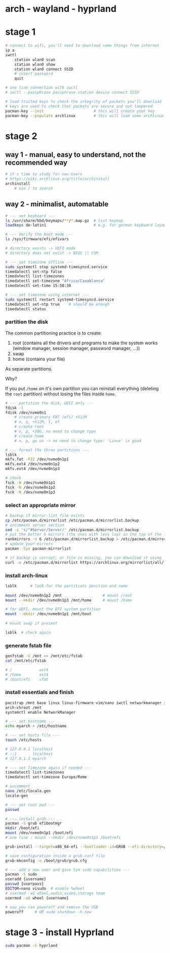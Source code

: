 # arch - wayland - hyprland

# stage 1

```bash
# connect to wifi, you'll need to download some things from internet
ip a
iwctl
    station wlan0 scan
    station wlan0 show
    station wlan0 connect SSID
    # insert password
    quit

# one line connection with iwctl
# iwctl --passphrase passphrase station device connect SSID

# load trusted keys to check the integrity of packets you'll download
# keys are used to check that packets are secure and not tampered
pacman-key --init                      # this will create your key
pacman-key --populate archlinux        # this will load some archlinux key
```

# stage 2

## way 1 - manual, easy to understand, not the recommended way

```bash
# it's time to study for new users
# https://wiki.archlinux.org/title/archinstall
archinstall
    # use / to search
```

## way 2 - minimalist, automatable

```bash
# --- set keyboard ---
ls /usr/share/kbd/keymaps/**/*.map.gz  # list keymap
loadkeys de-latin1                     # e.g. for german keyboard layout

# --- Verify the boot mode ---
ls /sys/firmware/efi/efivars

# directory exists -> UEFI mode
# directory does not exist -> BIOS || CSM

# --- set timezone offline ---
sudo systemctl stop systemd-timesyncd.service
timedatectl set-ntp false
timedatectl list-timezones
timedatectl set-timezone "Africa/Casablanca"
timedatectl set-time 15:58:30

# --- set timezone using internet ---
sudo systemctl restart systemd-timesyncd.service
timedatectl set-ntp true    # should be enough 
timedatectl status 
```

### partition the disk

The common partitioning practice is to create:
    
1. root (contains all the drivers and programs to make the system works (window manager, session manager, password manager, ...))
2. swap
3. home (contains your file)

As separate partitions.

Why?

If you put `/home` on it's own partition you can reinstall everything (deleting the `root` partition) without losing the files inside `home`.

```bash
# --- partition the disk, UEFI only ---
fdisk -l
fdisk /dev/nvme0n1
    # create primary FAT (efi) +512M
    # n, p, +512M, t, ef
    # create root
    # n, p, +30G, no need to change type 
    # create home
    # n, p, go on -> no need to change type: 'Linux' is good

# --- format the three partitions ---
lsblk
mkfs.fat -F32 /dev/nvme0n1p1
mkfs.ext4 /dev/nvme0n1p2
mkfs.ext4 /dev/nvme0n1p3

# check
fsck -N /dev/nvme0n1p1
fsck -N /dev/nvme0n1p2
fsck -N /dev/nvme0n1p3
```

### select an appropriate mirror

```bash
# backup if mirror-list file exists
cp /etc/pacman.d/mirrorlist /etc/pacman.d/mirrorlist.backup
# uncomment server section
sed -i 's/^#Server/Server/' /etc/pacman.d/mirrorlist.backup
# put the better 6 mirrors (the ones with less lag) in the top of the list 
rankmirrors -n 6 /etc/pacman.d/mirrorlist.backup > /etc/pacman.d/mirrorlist
# update your mirrors
pacman -Syu pacman-mirrorlist

# if backup is corrupt, or file is missing, you can download it using
curl -o /etc/pacman.d/mirrorlist https://archlinux.org/mirrorlist/all/
```

### install arch-linux

```bash
lsblk      # look for the partitions position and name  
 
mount /dev/nvme0n1p2 /mnt                  # mount /root 
mount --mkdir /dev/nvme0n1p3 /mnt/home     # mount /home

# for UEFI, mount the EFI system partition
mount --mkdir /dev/nvme0n1p1 /mnt/boot
 
# mount swap if present

lsblk  # check again
```

### generate fstab file

```bash
genfstab -U /mnt >> /mnt/etc/fstab
cat /mnt/etc/fstab

# /            ext4
# /home        ext4
# /boot/efi    vfat
```

### install essentials and finish

```bash
pacstrap /mnt base linux linux-firmware vim/nano iwctl networkmanager iwd wpa_supplicant dhcpcd
arch-chroot /mnt
systemctl enable NetworkManager

# --- set hostname ---
echo myarch > /etc/hostname

# --- set hosts file ---
touch /etc/hosts

# 127.0.0.1	localhost
# ::1		localhost
# 127.0.1.1	myarch

# --- set Timezone again if needed ---
timedatectl list-timezones
timedatectl set-timezone Europe/Rome

# uncomment
nano /etc/locale.gen
locale-gen

# --- set root pwd ---
passwd

# --- install grub ---
pacman -S grub efibootmgr
mkdir /boot/efi
mount /dev/nvme0n1p1 /boot/efi
# one line : mount --mkdir /dev/nvme0n1p1 /boot/efi

grub-install --target=x86_64-efi --bootloader-id=GRUB --efi-directory=/boot/efi

# save configuration inside a grub.conf file
grub-mkconfig -o /boot/grub/grub.cfg

# --- add a new user and give him sudo capabilities ---
pacman -S sudo
useradd {username}
passwd {userpass}
EDITOR=nano visudo  # enable %wheel
# usermod -aG wheel,audio,video,storage team
usermod -aG wheel {username}

# now you can poweroff and remove the USB
poweroff     # OR sudo shutdown -h now
```

# stage 3 - install Hyprland

```bash
sudo pacman -S hyprland
```


